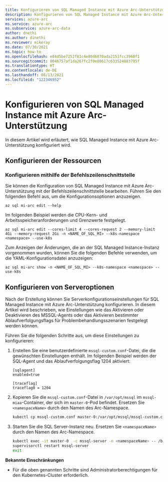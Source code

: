 ```yaml
---
title: Konfigurieren von SQL Managed Instance mit Azure Arc-Unterstützung
description: Konfigurieren von SQL Managed Instance mit Azure Arc-Unterstützung
services: azure-arc
ms.service: azure-arc
ms.subservice: azure-arc-data
author: dnethi
ms.author: dinethi
ms.reviewer: mikeray
ms.date: 07/30/2021
ms.topic: how-to
ms.openlocfilehash: e84d5be7252f81c4e80d6070ada2151fcc3960f1
ms.sourcegitcommit: 0046757af1da267fc2f0e88617c633524883795f
ms.translationtype: HT
ms.contentlocale: de-DE
ms.lasthandoff: 08/13/2021
ms.locfileid: "122346952"
---
```

# <a name="configure-azure-arc-enabled-sql-managed-instance"></a>Konfigurieren von SQL Managed Instance mit Azure Arc-Unterstützung

In diesem Artikel wird erläutert, wie SQL Managed Instance mit Azure Arc-Unterstützung konfiguriert wird.


## <a name="configure-resources"></a>Konfigurieren der Ressourcen

### <a name="configure-using-cli"></a>Konfigurieren mithilfe der Befehlszeilenschnittstelle

Sie können die Konfiguration von SQL Managed Instance mit Azure Arc-Unterstützung mit der Befehlszeilenschnittstelle bearbeiten. Führen Sie den folgenden Befehl aus, um die Konfigurationsoptionen anzuzeigen. 

```azurecli
az sql mi-arc edit --help
```

Im folgenden Beispiel werden die CPU-Kern- und Arbeitsspeicheranforderungen und Grenzwerte festgelegt.

```azurecli
az sql mi-arc edit --cores-limit 4 --cores-request 2 --memory-limit 4Gi --memory-request 2Gi -n <NAME_OF_SQL_MI> --k8s-namespace <namespace> --use-k8s
```

Zum Anzeigen der Änderungen, die an der SQL Managed Instance-Instanz vorgenommen wurden, können Sie die folgenden Befehle verwenden, um die YAML-Konfigurationsdatei anzuzeigen:

```azurecli
az sql mi-arc show -n <NAME_OF_SQL_MI> --k8s-namespace <namespace> --use-k8s
```

## <a name="configure-server-options"></a>Konfigurieren von Serveroptionen

Nach der Erstellung können Sie Serverkonfigurationseinstellungen für SQL Managed Instance mit Azure Arc-Unterstützung konfigurieren. In diesem Artikel wird beschrieben, wie Einstellungen wie das Aktivieren oder Deaktivieren des MSSQL-Agents oder das Aktivieren bestimmter Ablaufverfolgungsflags für Problembehandlungsszenarien festgelegt werden können.

Führen Sie die folgenden Schritte aus, um diese Einstellungen zu konfigurieren:

1. Erstellen Sie eine benutzerdefinierte `mssql-custom.conf`-Datei, die die gewünschten Einstellungen enthält. Im folgenden Beispiel werden der SQL-Agent und das Ablaufverfolgungsflag 1204 aktiviert:

   ```
   [sqlagent]
   enabled=true
   
   [traceflag]
   traceflag0 = 1204
   ```

1. Kopieren Sie die `mssql-custom.conf`-Datei in `/var/opt/mssql` im `mssql-miaa`-Container, der sich im `master-0`-Pod befindet. Ersetzen Sie `<namespaceName>` durch den Namen des Arc-Namespace.

   ```bash
   kubectl cp mssql-custom.conf master-0:/var/opt/mssql/mssql-custom.conf -c mssql-server -n <namespaceName>
   ```

1. Starten Sie die SQL Server-Instanz neu.  Ersetzen Sie `<namespaceName>` durch den Namen des Arc-Namespace.

   ```bash
   kubectl exec -it master-0  -c mssql-server -n <namespaceName> -- /bin/bash
   supervisorctl restart mssql-server
   exit
   ```


**Bekannte Einschränkungen**
- Für die oben genannten Schritte sind Administratorberechtigungen für den Kubernetes-Cluster erforderlich.
